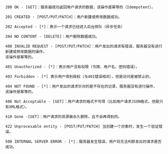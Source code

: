     200 OK - [GET]：服务器成功返回用户请求的数据，该操作是幂等的（Idempotent）。
    
    201 CREATED - [POST/PUT/PATCH]：用户新建或修改数据成功。
    
    202 Accepted - [*]：表示一个请求已经进入后台排队（异步任务）
    
    204 NO CONTENT - [DELETE]：用户删除数据成功。
    
    400 INVALID REQUEST - [POST/PUT/PATCH]：用户发出的请求有错误，服务器没有进行新建或修改数据的操作，
    该操作是幂等的。
    
    401 Unauthorized - [*]：表示用户没有权限（令牌、用户名、密码错误）。
    
    403 Forbidden - [*] 表示用户得到授权（与401错误相对），但是访问是被禁止的。
    
    404 NOT FOUND - [*]：用户发出的请求针对的是不存在的记录，服务器没有进行操作，
    该操作是幂等的。
    
    406 Not Acceptable - [GET]：用户请求的格式不可得（比如用户请求JSON格式，但是只有XML格式）。
    
    410 Gone -[GET]：用户请求的资源被永久删除，且不会再得到的。
    
    422 Unprocesable entity - [POST/PUT/PATCH] 当创建一个对象时，发生一个验证错误。
    
    500 INTERNAL SERVER ERROR - [*]：服务器发生错误，用户将无法判断发出的请求是否成功。

